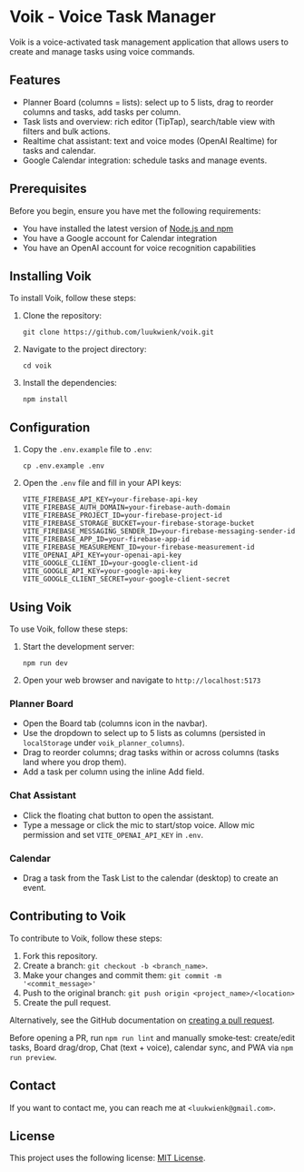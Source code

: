 # Voik - Voice Task Manager

Voik is a voice-activated task management application that allows users to create and manage tasks using voice commands.

## Features

- Planner Board (columns = lists): select up to 5 lists, drag to reorder columns and tasks, add tasks per column.
- Task lists and overview: rich editor (TipTap), search/table view with filters and bulk actions.
- Realtime chat assistant: text and voice modes (OpenAI Realtime) for tasks and calendar.
- Google Calendar integration: schedule tasks and manage events.

## Prerequisites

Before you begin, ensure you have met the following requirements:
* You have installed the latest version of [Node.js and npm](https://nodejs.org/)
* You have a Google account for Calendar integration
* You have an OpenAI account for voice recognition capabilities

## Installing Voik

To install Voik, follow these steps:

1. Clone the repository:
   ```
   git clone https://github.com/luukwienk/voik.git
   ```
2. Navigate to the project directory:
   ```
   cd voik
   ```
3. Install the dependencies:
   ```
   npm install
   ```

## Configuration

1. Copy the `.env.example` file to `.env`:
   ```
   cp .env.example .env
   ```
2. Open the `.env` file and fill in your API keys:
   ```
   VITE_FIREBASE_API_KEY=your-firebase-api-key
   VITE_FIREBASE_AUTH_DOMAIN=your-firebase-auth-domain
   VITE_FIREBASE_PROJECT_ID=your-firebase-project-id
   VITE_FIREBASE_STORAGE_BUCKET=your-firebase-storage-bucket
   VITE_FIREBASE_MESSAGING_SENDER_ID=your-firebase-messaging-sender-id
   VITE_FIREBASE_APP_ID=your-firebase-app-id
   VITE_FIREBASE_MEASUREMENT_ID=your-firebase-measurement-id
   VITE_OPENAI_API_KEY=your-openai-api-key
   VITE_GOOGLE_CLIENT_ID=your-google-client-id
   VITE_GOOGLE_API_KEY=your-google-api-key
   VITE_GOOGLE_CLIENT_SECRET=your-google-client-secret
   ```

## Using Voik

To use Voik, follow these steps:

1. Start the development server:
   ```
   npm run dev
   ```
2. Open your web browser and navigate to `http://localhost:5173`

### Planner Board
- Open the Board tab (columns icon in the navbar).
- Use the dropdown to select up to 5 lists as columns (persisted in `localStorage` under `voik_planner_columns`).
- Drag to reorder columns; drag tasks within or across columns (tasks land where you drop them).
- Add a task per column using the inline Add field.

### Chat Assistant
- Click the floating chat button to open the assistant.
- Type a message or click the mic to start/stop voice. Allow mic permission and set `VITE_OPENAI_API_KEY` in `.env`.

### Calendar
- Drag a task from the Task List to the calendar (desktop) to create an event.

## Contributing to Voik

To contribute to Voik, follow these steps:

1. Fork this repository.
2. Create a branch: `git checkout -b <branch_name>`.
3. Make your changes and commit them: `git commit -m '<commit_message>'`
4. Push to the original branch: `git push origin <project_name>/<location>`
5. Create the pull request.

Alternatively, see the GitHub documentation on [creating a pull request](https://help.github.com/articles/creating-a-pull-request/).

Before opening a PR, run `npm run lint` and manually smoke‑test: create/edit tasks, Board drag/drop, Chat (text + voice), calendar sync, and PWA via `npm run preview`.

## Contact

If you want to contact me, you can reach me at `<luukwienk@gmail.com>`.

## License

This project uses the following license: [MIT License](<link_to_license>).
